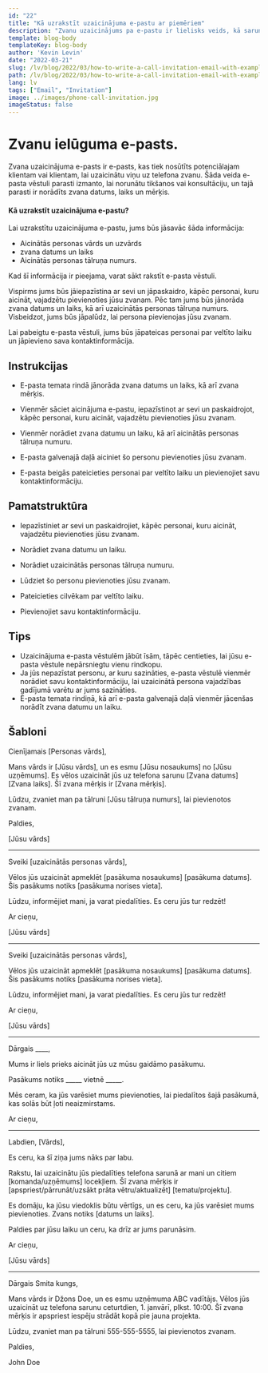 ```yaml
---
id: "22"
title: "Kā uzrakstīt uzaicinājuma e-pastu ar piemēriem"
description: "Zvanu uzaicinājums pa e-pastu ir lielisks veids, kā sarunāt tikšanos vai konsultāciju ar potenciālo klientu vai klientu."
template: blog-body
templateKey: blog-body
author: 'Kevin Levin'
date: "2022-03-21"
slug: /lv/blog/2022/03/how-to-write-a-call-invitation-email-with-examples
path: /lv/blog/2022/03/how-to-write-a-call-invitation-email-with-examples
lang: lv
tags: ["Email", "Invitation"]
image: ../images/phone-call-invitation.jpg
imageStatus: false
---
```

# Zvanu ielūguma e-pasts.


Zvana uzaicinājuma e-pasts ir e-pasts, kas tiek nosūtīts potenciālajam klientam vai klientam, lai uzaicinātu viņu uz telefona zvanu. Šāda veida e-pasta vēstuli parasti izmanto, lai norunātu tikšanos vai konsultāciju, un tajā parasti ir norādīts zvana datums, laiks un mērķis.

#### Kā uzrakstīt uzaicinājuma e-pastu?

Lai uzrakstītu uzaicinājuma e-pastu, jums būs jāsavāc šāda informācija:

- Aicinātās personas vārds un uzvārds
- zvana datums un laiks
- Aicinātās personas tālruņa numurs.

Kad šī informācija ir pieejama, varat sākt rakstīt e-pasta vēstuli.

Vispirms jums būs jāiepazīstina ar sevi un jāpaskaidro, kāpēc personai, kuru aicināt, vajadzētu pievienoties jūsu zvanam. Pēc tam jums būs jānorāda zvana datums un laiks, kā arī uzaicinātās personas tālruņa numurs. Visbeidzot, jums būs jāpalūdz, lai persona pievienojas jūsu zvanam.

Lai pabeigtu e-pasta vēstuli, jums būs jāpateicas personai par veltīto laiku un jāpievieno sava kontaktinformācija.

## Instrukcijas

- E-pasta temata rindā jānorāda zvana datums un laiks, kā arī zvana mērķis.

- Vienmēr sāciet aicinājuma e-pastu, iepazīstinot ar sevi un paskaidrojot, kāpēc personai, kuru aicināt, vajadzētu pievienoties jūsu zvanam.

- Vienmēr norādiet zvana datumu un laiku, kā arī aicinātās personas tālruņa numuru.

- E-pasta galvenajā daļā aiciniet šo personu pievienoties jūsu zvanam.

- E-pasta beigās pateicieties personai par veltīto laiku un pievienojiet savu kontaktinformāciju.


## Pamatstruktūra

- Iepazīstiniet ar sevi un paskaidrojiet, kāpēc personai, kuru aicināt, vajadzētu pievienoties jūsu zvanam.

- Norādiet zvana datumu un laiku.

- Norādiet uzaicinātās personas tālruņa numuru.

- Lūdziet šo personu pievienoties jūsu zvanam.

- Pateicieties cilvēkam par veltīto laiku.

- Pievienojiet savu kontaktinformāciju.


## Tips

- Uzaicinājuma e-pasta vēstulēm jābūt īsām, tāpēc centieties, lai jūsu e-pasta vēstule nepārsniegtu vienu rindkopu.
- Ja jūs nepazīstat personu, ar kuru sazināties, e-pasta vēstulē vienmēr norādiet savu kontaktinformāciju, lai uzaicinātā persona vajadzības gadījumā varētu ar jums sazināties.
- E-pasta temata rindiņā, kā arī e-pasta galvenajā daļā vienmēr jācenšas norādīt zvana datumu un laiku.

## Šabloni

Cienījamais [Personas vārds],

Mans vārds ir [Jūsu vārds], un es esmu [Jūsu nosaukums] no [Jūsu uzņēmums]. Es vēlos uzaicināt jūs uz telefona sarunu [Zvana datums] [Zvana laiks]. Šī zvana mērķis ir [Zvana mērķis].

Lūdzu, zvaniet man pa tālruni [Jūsu tālruņa numurs], lai pievienotos zvanam.

Paldies,

[Jūsu vārds]

---

Sveiki [uzaicinātās personas vārds],

Vēlos jūs uzaicināt apmeklēt [pasākuma nosaukums] [pasākuma datums]. Šis pasākums notiks [pasākuma norises vieta].

Lūdzu, informējiet mani, ja varat piedalīties. Es ceru jūs tur redzēt!

Ar cieņu,

[Jūsu vārds]

---

Sveiki [uzaicinātās personas vārds],

Vēlos jūs uzaicināt apmeklēt [pasākuma nosaukums] [pasākuma datums]. Šis pasākums notiks [pasākuma norises vieta].

Lūdzu, informējiet mani, ja varat piedalīties. Es ceru jūs tur redzēt!

Ar cieņu,

[Jūsu vārds]

---

Dārgais ____,

Mums ir liels prieks aicināt jūs uz mūsu gaidāmo pasākumu.

Pasākums notiks _____ vietnē _____.

Mēs ceram, ka jūs varēsiet mums pievienoties, lai piedalītos šajā pasākumā, kas solās būt ļoti neaizmirstams.

Ar cieņu,

---

Labdien, [Vārds],

Es ceru, ka šī ziņa jums nāks par labu.

Rakstu, lai uzaicinātu jūs piedalīties telefona sarunā ar mani un citiem [komanda/uzņēmums] locekļiem. Šī zvana mērķis ir [apspriest/pārrunāt/uzsākt prāta vētru/aktualizēt] [tematu/projektu].

Es domāju, ka jūsu viedoklis būtu vērtīgs, un es ceru, ka jūs varēsiet mums pievienoties. Zvans notiks [datums un laiks].

Paldies par jūsu laiku un ceru, ka drīz ar jums parunāsim.

Ar cieņu,

[Jūsu vārds]

---

Dārgais Smita kungs,

Mans vārds ir Džons Doe, un es esmu uzņēmuma ABC vadītājs. Vēlos jūs uzaicināt uz telefona sarunu ceturtdien, 1. janvārī, plkst. 10:00. Šī zvana mērķis ir apspriest iespēju strādāt kopā pie jauna projekta.

Lūdzu, zvaniet man pa tālruni 555-555-5555, lai pievienotos zvanam.

Paldies,

John Doe
